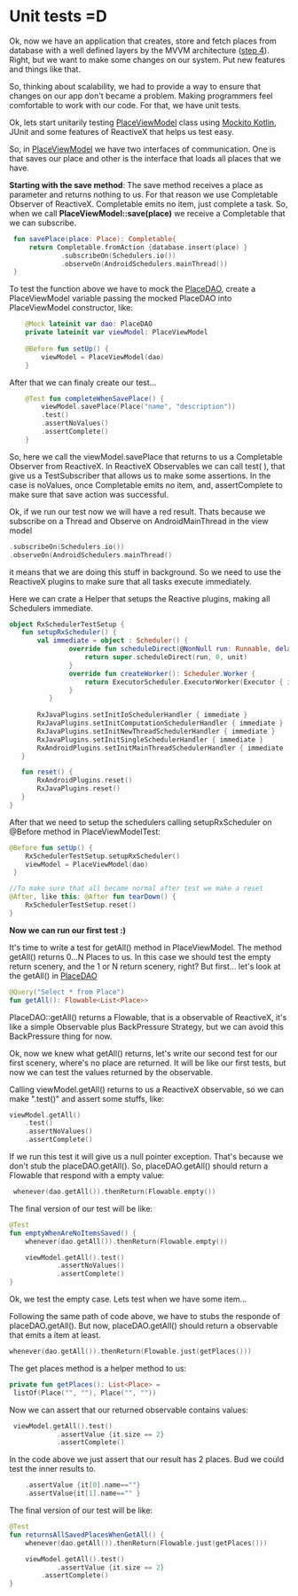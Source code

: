 # Unit tests =D

Ok, now we have an application that creates, store and fetch places from database with a well defined layers by the MVVM architecture ([step 4](https://github.com/roubertedgar/workshoptw/tree/step-4)). Right, but we want to make some changes on our system. Put new features and things like that.

So, thinking about scalability, we had to provide a way to ensure that changes on our app don't became a problem. Making programmers feel comfortable to work with our code. For that, we have unit tests.

Ok,  lets start unitarily testing [PlaceViewModel](https://github.com/roubertedgar/workshoptw/blob/step-5/app/src/main/java/workshoptw/com/work_shop_tw/views/place/PlaceViewModel.kt) class using [Mockito Kotlin](https://github.com/nhaarman/mockito-kotlin), JUnit and some features of ReactiveX that helps us test easy.

So, in [PlaceViewModel](https://github.com/roubertedgar/workshoptw/blob/step-5/app/src/main/java/workshoptw/com/work_shop_tw/views/place/PlaceViewModel.kt) we have two interfaces of communication. One is that saves our place and other is the interface that loads all places that we have.

**Starting with the save method**: The save method receives a place as parameter and returns nothing to us. For that reason we use Completable Observer of ReactiveX. Completable emits no item, just complete a task. So, when we call **PlaceViewModel::save(place)** we receive a Completable that we can subscribe.

   ```kotlin
    fun savePlace(place: Place): Completable{
	    return Completable.fromAction {database.insert(place) } 
     		    .subscribeOn(Schedulers.io()) 
     		    .observeOn(AndroidSchedulers.mainThread())
	}
   ```

To test the function above we have to mock the [PlaceDAO](https://github.com/roubertedgar/workshoptw/blob/step-5/app/src/main/java/workshoptw/com/work_shop_tw/models/place/PlaceDAO.kt), create a PlaceViewModel variable passing the mocked PlaceDAO into PlaceViewModel constructor, like:

```kotlin
	@Mock lateinit var dao: PlaceDAO 
	private lateinit var viewModel: PlaceViewModel
	 
	@Before fun setUp() {
		viewModel = PlaceViewModel(dao) 
	}
```

After that we can finaly create our test...

```kotlin
	@Test fun completeWhenSavePlace() {
		viewModel.savePlace(Place("name", "description")) 
		.test() 
		.assertNoValues() 
		.assertComplete() 
	}
```

So, here we call the viewModel.savePlace that returns to us a Completable Observer from ReactiveX. In ReactiveX Observables we can call test( ), that give us a TestSubscriber that allows us to make some assertions. In the case is noValues, once Completable emits no item, and, assertComplete to make
sure that save action was successful. 

Ok, if we run our test now we will have a red result. Thats because we subscribe on a Thread and Observe on AndroidMainThread in the view model
```kotlin
.subscribeOn(Schedulers.io())
.observeOn(AndroidSchedulers.mainThread()
```

 it means that  we are doing this stuff in background. So we need to use the ReactiveX plugins to make sure that all tasks execute immediately.

Here we can crate a Helper that setups the Reactive plugins, making all Schedulers immediate.
 ```kotlin 
 object RxSchedulerTestSetup {
	fun setupRxScheduler() {
	    val immediate = object : Scheduler() {
			    override fun scheduleDirect(@NonNull run: Runnable, delay: Long, @NonNull unit: TimeUnit): Disposable {
			        return super.scheduleDirect(run, 0, unit)
			    }	
			    override fun createWorker(): Scheduler.Worker {
			        return ExecutorScheduler.ExecutorWorker(Executor { it.run() })
			    }
		   }
   
	    RxJavaPlugins.setInitIoSchedulerHandler { immediate }
	    RxJavaPlugins.setInitComputationSchedulerHandler { immediate }
	    RxJavaPlugins.setInitNewThreadSchedulerHandler { immediate }
	    RxJavaPlugins.setInitSingleSchedulerHandler { immediate }
	    RxAndroidPlugins.setInitMainThreadSchedulerHandler { immediate 	}
	}

	fun reset() {
	    RxAndroidPlugins.reset()
	    RxJavaPlugins.reset()
	}
}
```
After that we need to setup the schedulers calling setupRxScheduler on @Before method in PlaceViewModelTest:

```kotlin
@Before fun setUp() {
	RxSchedulerTestSetup.setupRxScheduler()
	viewModel = PlaceViewModel(dao) 
 }

//To make sure that all became normal after test we make a reset
@After, like this: @After fun tearDown() {
	RxSchedulerTestSetup.reset() 
}
```

**Now we can run our first test :)**

It's time to write a test for getAll() method in PlaceViewModel. The method getAll() returns 0...N Places to us. In this case we should test the empty return scenery, and the 1 or N return scenery, right?
 But first... let's look at the getAll() in [PlaceDAO](https://github.com/roubertedgar/workshoptw/blob/step-5/app/src/main/java/workshoptw/com/work_shop_tw/models/place/PlaceDAO.kt)

```kotlin
@Query("Select * from Place")
fun getAll(): Flowable<List<Place>>
```
PlaceDAO::getAll() returns a Flowable, that is a observable of ReactiveX, it's like a simple Observable<T> plus BackPressure Strategy, but we can avoid this BackPressure thing for now.

Ok, now we knew what getAll() returns, let's write our second test for our first scenery, where's no place are returned. It will be like our first tests, but now we can test the values returned by the observable.

Calling viewModel.getAll() returns to us a ReactiveX observable, so we can make ".test()" and assert some stuffs, like:

```kotlin
viewModel.getAll()
	.test()
    .assertNoValues()
    .assertComplete()
````
    
If we run this test it will give us a null pointer exception. That's because we don't stub the placeDAO.getAll().
So, placeDAO.getAll() should return a Flowable that respond with a empty value:
```kotlin
 whenever(dao.getAll()).thenReturn(Flowable.empty())
 ```
The final version of our test will be like:

```kotlin
@Test
fun emptyWhenAreNoItemsSaved() {
    whenever(dao.getAll()).thenReturn(Flowable.empty())

    viewModel.getAll().test()
            .assertNoValues()
            .assertComplete()
}
```

Ok, we test the empty case. Lets test when we have some item...

Following the same path of code above, we have to stubs the responde of placeDAO.getAll(). But now, placeDAO.getAll() should return a observable that emits a item at least.

```kotlin
whenever(dao.getAll()).thenReturn(Flowable.just(getPlaces()))
```

The get places method is a helper method to us:

```kotlin
private fun getPlaces(): List<Place> =
 listOf(Place("", ""), Place("", ""))
```
Now we can assert that our returned observable contains values:
```kotlin
 viewModel.getAll().test()
            .assertValue {it.size == 2}
            .assertComplete() 
```
In the code above we just assert that our result has 2 places. Bud we could test the inner results to.

```kotlin
	.assertValue {it[0].name==""}
	.assertValue{it[1].name=="" }	
```
          
  The final version of our test will be like:
  
```kotlin
@Test
fun returnsAllSavedPlacesWhenGetAll() {
    whenever(dao.getAll()).thenReturn(Flowable.just(getPlaces()))

    viewModel.getAll().test()
            .assertValue {it.size == 2}
	    .assertComplete()
}
```
     


                    
                    
<!--stackedit_data:
eyJoaXN0b3J5IjpbMTc3MjYzMzMwNywtMTI5NTIxMzQ0NCwtMz
c1MTU4NzgxXX0=
-->